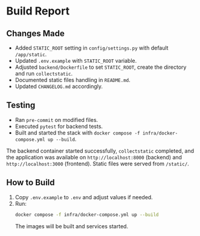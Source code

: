 # Build Report

## Changes Made

- Added `STATIC_ROOT` setting in `config/settings.py` with default `/app/static`.
- Updated `.env.example` with `STATIC_ROOT` variable.
- Adjusted `backend/Dockerfile` to set `STATIC_ROOT`, create the directory and run `collectstatic`.
- Documented static files handling in `README.md`.
- Updated `CHANGELOG.md` accordingly.

## Testing

- Ran `pre-commit` on modified files.
- Executed `pytest` for backend tests.
- Built and started the stack with `docker compose -f infra/docker-compose.yml up --build`.

The backend container started successfully, `collectstatic` completed, and the application was available on `http://localhost:8000` (backend) and `http://localhost:3000` (frontend). Static files were served from `/static/`.

## How to Build

1. Copy `.env.example` to `.env` and adjust values if needed.
2. Run:
   ```bash
   docker compose -f infra/docker-compose.yml up --build
   ```
   The images will be built and services started.
